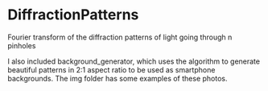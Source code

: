 # DiffractionPatterns
Fourier transform of the diffraction patterns of light going through n pinholes

I also included background_generator, which uses the algorithm to generate beautiful patterns in 2:1 aspect ratio to be used as smartphone backgrounds. The img folder has some examples of these photos.

